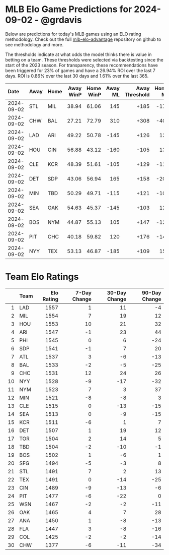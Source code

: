 # MLB Elo Game Predictions for 2024-09-02 - @grdavis
Below are predictions for today's MLB games using an ELO rating methodology. Check out the full [mlb-elo-advantage](https://github.com/grdavis/mlb-elo-advantage) repository on github to see methodology and more.

The thresholds indicate at what odds the model thinks there is value in betting on a team. These thresholds were selected via backtesting since the start of the 2023 season. For transparency, these recommendations have been triggered for 23% of games and have a 26.94% ROI over the last 7 days. ROI is 0.86% over the last 30 days and 1.61% over the last 365.

| Date       | Away   | Home   |   Away WinP |   Home WinP |   Away ML |   Away Threshold |   Home ML |   Home Threshold |
|:-----------|:-------|:-------|------------:|------------:|----------:|-----------------:|----------:|-----------------:|
| 2024-09-02 | STL    | MIL    |       38.94 |       61.06 |       145 |             +185 |      -175 |             -122 |
| 2024-09-02 | CHW    | BAL    |       27.21 |       72.79 |       310 |             +308 |      -400 |             -191 |
| 2024-09-02 | LAD    | ARI    |       49.22 |       50.78 |      -145 |             +126 |       120 |             +119 |
| 2024-09-02 | HOU    | CIN    |       56.88 |       43.12 |      -160 |             -105 |       135 |             +157 |
| 2024-09-02 | CLE    | KCR    |       48.39 |       51.61 |      -105 |             +129 |      -115 |             +115 |
| 2024-09-02 | DET    | SDP    |       43.06 |       56.94 |       165 |             +158 |      -200 |             -105 |
| 2024-09-02 | MIN    | TBD    |       50.29 |       49.71 |      -115 |             +121 |      -105 |             +123 |
| 2024-09-02 | SEA    | OAK    |       54.63 |       45.37 |      -145 |             +103 |       120 |             +145 |
| 2024-09-02 | BOS    | NYM    |       44.87 |       55.13 |       105 |             +147 |      -125 |             +101 |
| 2024-09-02 | PIT    | CHC    |       40.18 |       59.82 |       120 |             +176 |      -145 |             -117 |
| 2024-09-02 | NYY    | TEX    |       53.13 |       46.87 |      -185 |             +109 |       150 |             +137 |

# Team Elo Ratings
|    | Team   |   Elo Rating |   7-Day Change |   30-Day Change |   90-Day Change |
|---:|:-------|-------------:|---------------:|----------------:|----------------:|
|  1 | LAD    |         1557 |              1 |              11 |              -4 |
|  2 | MIL    |         1554 |              7 |              19 |              12 |
|  3 | HOU    |         1553 |             10 |              21 |              32 |
|  4 | ARI    |         1547 |             -1 |              23 |              44 |
|  5 | PHI    |         1545 |              0 |               6 |             -24 |
|  6 | SDP    |         1541 |             -1 |               7 |              20 |
|  7 | ATL    |         1537 |              3 |              -6 |             -13 |
|  8 | BAL    |         1533 |             -2 |              -5 |             -25 |
|  9 | CHC    |         1531 |             12 |              24 |              26 |
| 10 | NYY    |         1528 |             -9 |             -17 |             -32 |
| 11 | NYM    |         1523 |              7 |               3 |              37 |
| 12 | MIN    |         1521 |             -8 |              -8 |               3 |
| 13 | CLE    |         1515 |              0 |             -13 |             -15 |
| 14 | SEA    |         1513 |              0 |              -9 |             -15 |
| 15 | KCR    |         1511 |             -6 |               1 |               7 |
| 16 | DET    |         1507 |              1 |              19 |              12 |
| 17 | TOR    |         1504 |              2 |              14 |               5 |
| 18 | TBD    |         1504 |             -2 |             -10 |              -1 |
| 19 | BOS    |         1502 |              1 |              -6 |               1 |
| 20 | SFG    |         1494 |             -5 |              -3 |               8 |
| 21 | STL    |         1491 |              7 |               2 |              13 |
| 22 | TEX    |         1491 |              0 |             -14 |             -25 |
| 23 | CIN    |         1489 |             -9 |             -13 |              -6 |
| 24 | PIT    |         1477 |             -6 |             -22 |               0 |
| 25 | WSN    |         1467 |             -2 |              -2 |             -11 |
| 26 | OAK    |         1465 |              4 |               7 |              28 |
| 27 | ANA    |         1450 |              1 |              -8 |             -13 |
| 28 | FLA    |         1447 |              3 |              -8 |             -16 |
| 29 | COL    |         1425 |             -2 |              -2 |             -14 |
| 30 | CHW    |         1377 |             -6 |             -11 |             -34 |